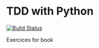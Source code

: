 # TDD with Python

[![Build Status](https://travis-ci.org/Ladeia/TDD-With-Python.svg?branch=master)](https://travis-ci.org/Ladeia/TDD-With-Python.svg?branch=master)

Exercices for book

